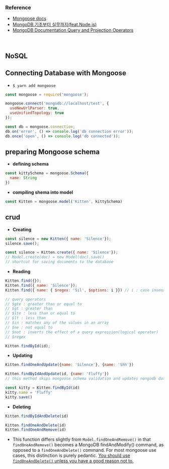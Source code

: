 ### Reference

- [Mongoose docs](https://mongoosejs.com/docs/guide.html)
- [MongoDB 기초부터 실무까지(feat.Node.js)](https://inf.run/xovo)
- [MongoDB Documentation Query and Projection Operators](https://docs.mongodb.com/manual/reference/operator/query/)

<br>

## NoSQL


## Connecting Database with Mongoose
- `$ yarn add mongoose`
```js
const mongoose = require('mongoose');

mongoose.connect('mongodb://localhost/test', {
  useNewUrlParser: true,
  useUnifiedTopology: true
});

const db = mongoose.connection;
db.on('error', () => console.log('db connection error'));
db.once('open', () => console.log('db connected'));
```


## preparing Mongoose schema
- **defining schema**
```js
const kittySchema = mongoose.Schema({
  name: String
})
```

- **compiling shema into model**
```js
const Kitten = mongoose.model('Kitten', kittySchema)
```

## crud

- **Creating**
```js
const silence = new Kitten({ name: 'Silence'});
silence.save();
```
```js
const silence = Kitten.create({ name: 'Silence'});
// Model.create(doc) = new Model(doc).save()
// shortcut for saving documents to the database
```

- **Reading**
```js
Kitten.find({});
Kitten.find({ name: 'Silence'});
Kitten.find({ name: { $regex: 'Sil', $options: i }}) // i : case insensitivity
```
```js
// query operators
// $gte : greater than or equal to
// $gt : greater than
// $lte : less than or equal to
// $lt : less than
// $in : matches any of the values in an array
// $ne : not equal to 
// $not : inverts the effect of a query expression(logical operator)
// $regex
```

```js
Kitten.findById(id);
```
- **Updating**
```js
Kitten.findOneAndUpdate({name: 'Silence'}, {name: 'Shh'})
```

```js
Kitten.findByIdAndUpdate(id, {name: 'Fluffy'})
// this method skips mongoose schema validation and updates nongodb database directly

const kitty = Kitten.findById(id)
kitty.name = 'Fluffy'
kitty.save()
```

- **Deleting**
```js
Kitten.findByIdAndDelete(id)
```
```js
Kitten.findOneAndDelete(id)
Kitten.findOneAndRemove(id)
```
- This function differs slightly from `Model.findOneAndRemove()` in that `findOneAndRemove()` becomes a MongoDB findAndModify() command, as opposed to a `findOneAndDelete()` command. For most mongoose use cases, this distinction is purely pedantic. <u>You should use `findOneAndDelete()` unless you have a good reason not to.</u>